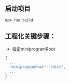 ## 启动项目
`npm run build`

## 工程化关键步骤：
- 指定miniprogramRoot
```javascript
{
  ...
  "miniprogramRoot":"/dist",
  ...
}
```
